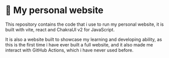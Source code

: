 # 🌱 My personal website
This repository contains the code that i use to run my personal website, it is built with vite, react and ChakraUI v2 for JavaScript.

It is also a website built to showcase my learning and developing ability, as this is the first time i have ever built a full website, and it also made me interact with GitHub Actions, which i have never used before.